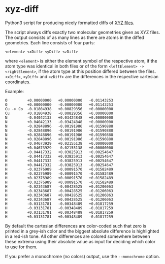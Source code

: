 # xyz-diff

Python3 script for producing nicely formatted diffs of [XYZ files](https://en.wikipedia.org/wiki/XYZ_file_format).

The script always diffs exactly two molecular geometries given as XYZ files. The output consists of as many lines as there are atoms in the diffed
geometries. Each line consists of four parts:
```
<element> <xDiff> <yDiff> <zDiff>
```
where `<element>` is either the element symbol of the respective atom, if the atom type was identical in both files or of the form `<leftElement> ->
<rightElement>`, if the atom type at this position differed between the files. `<xDiff>`, `<yDiff>` and `<zDiff>` are the differences in the
respective cartesian coordinates.

Example:
```
O         +0.00000000   +0.00000000   -0.01143253  
O         +0.00000000   -0.00000000   +0.01143253  
Cu -> Co  -0.01804938   +0.00829356   +0.00000000  
Cu        +0.01804938   -0.00829356   +0.00000000  
N         -0.04042133   +0.03424848   +0.00000000  
N         +0.04042133   -0.03424848   +0.00000000  
N         -0.02848896   -0.00191986   +0.01590888  
N         -0.02848896   -0.00191986   -0.01590888  
N         +0.02848896   +0.00191986   +0.01590888  
N         +0.02848896   +0.00191986   -0.01590888  
H         -0.04673929   +0.02155138   +0.00000000  
H         +0.04673929   -0.02155138   +0.00000000  
H         -0.04417332   +0.03825913   +0.00254647  
H         -0.04417332   +0.03825913   -0.00254647  
H         +0.04417332   -0.03825913   +0.00254647  
H         +0.04417332   -0.03825913   -0.00254647  
H         -0.02376989   -0.00091570   +0.01582489  
H         -0.02376989   -0.00091570   -0.01582489  
H         +0.02376989   +0.00091570   +0.01582489  
H         +0.02376989   +0.00091570   -0.01582489  
H         -0.02343687   -0.00428525   +0.01206063  
H         -0.02343687   -0.00428525   -0.01206063  
H         +0.02343687   +0.00428525   +0.01206063  
H         +0.02343687   +0.00428525   -0.01206063  
H         -0.03131781   -0.00348489   +0.01817259  
H         -0.03131781   -0.00348489   -0.01817259  
H         +0.03131781   +0.00348489   +0.01817259  
H         +0.03131781   +0.00348489   -0.01817259
```

By default the cartesian differences are color-coded such that zero is printed in a grey-ish color and the biggest absolute difference is highlighted
in a red-ish tone. All other differences are colored somewhere between these extrema using their absolute value as input for deciding which color to
use for them.

If you prefer a monochrome (no colors) output, use the `--monochrome` option.

